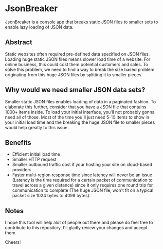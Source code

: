 # JsonBreaker
JsonBreaker is a console app that breaks static JSON files to smaller sets to enable lazy loading of JSON data.

## Abstract
Static websites often required pre-defined data specified on JSON files. Loading huge static JSON files means slower load time of a website. For online business, this could cost them potential customers and sales. To solve this problem, we need to find a way to break the size based problem originating from this huge JSON files by splitting it to smaller pieces. 

## Why would we need smaller JSON data sets?
Smaller static JSON files enables loading of data in a paginated fashion. To elaborate this further, consider that you have a JSON file that contains 1000+ items inside. To load your initial interface, you'll not probably gonna need all of those. Most of the time you'll just need 5-10 items to show in your initial load time and the breaking the huge JSON file to smaller pieces would help greatly to this issue.

## Benefits
- Efficient initial load time
- Smaller HTTP request
- Smaller outbound traffic cost if your hosting your site on cloud-based providers.
- Faster multi-region response time since latency will never be an issue (Latency is the time required for a certain packet of communication to travel across a given distance) since it only requires one round trip for communication to complete (The huge JSON file, won't fit on a typical packet size 1024 bytes to 4098 bytes).

## Notes

I hope this tool will help alot of people out there and please do feel free to contribute to this repository, I'll gladly review your changes and accept them.

Cheers!
